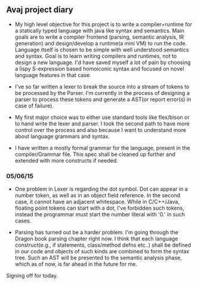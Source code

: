 ##  Avaj project diary

*   My high level objective for this project is to write a compiler+runtime for
a statically typed language with java like syntax and semantics. Main goals are
to write a compiler frontend (parsing, semantic analysis, IR generation) and
design/develop a runtime(a mini VM) to run the code. Language itself is chosen
to be simple with well understood semantics and syntax. Goal is to learn
writing compilers and runtimes, not to design a new language. I'd have saved
myself a lot of pain by choosing a lispy S-expression based homoiconic syntax
and focused on novel language features in that case.

*   I've so far written a lexer to break the source into a stream of tokens to
be processed by the Parser. I'm currently in the process of designing a parser
to process these tokens and generate a AST(or report error(s) in case of
failure).

*   My first major choice was to either use standard tools like flex/bison or
to hand write the lexer and parser. I took the second path to have more control
over the process and also because I want to understand more about language
grammars and syntax.

*   I have written a mostly formal grammar for the language, present in the
compiler/Grammar file. This spec shall be cleaned up further and extended with
more constructs if needed.

### 05/06/15

*   One problem in Lexer is regarding the dot symbol. Dot can appear in a number
token, as well as in an object field reference. In the second case, it cannot
have an adjacent whitespace. While in C/C++/Java, floating point tokens can
start with a dot, I've forbidden such tokens, instead the programmar
must start the number literal with '0.' in such cases. 
 
*   Parsing has turned out be a harder problem. I'm going through the
Dragon book parsing chapter right now. I think that each language
construct(e.g., if statements, class/method defns etc..) shall be defined in
our code and objects of such kinds are combined to form the syntax tree. Such
an AST will be presented to the semantic analysis phase, which as of now, is
far ahead in the future for me.

Signing off for today.
